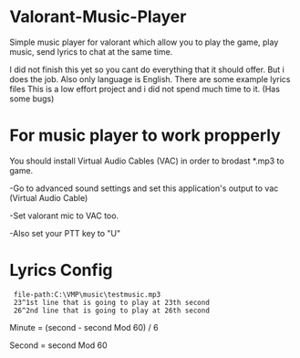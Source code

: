 # Valorant-Music-Player
Simple music player for valorant which allow you to play the game, play music, send lyrics to chat at the same time.

I did not finish this yet so you cant do everything that it should offer. But i does the job. Also only language is English.
There are some example lyrics files 
This is a low effort project and i did not spend much time to it. (Has some bugs)


# For music player to work propperly

You should install Virtual Audio Cables (VAC) in order to brodast *.mp3 to game.

 -Go to advanced sound settings and set this application's output to vac (Virtual Audio Cable) 
 
  -Set valorant mic to VAC too. 
  
   -Also set your PTT key to "U"
  
  # Lyrics Config
  
     file-path:C:\VMP\music\testmusic.mp3
     23^1st line that is going to play at 23th second
     26^2nd line that is going to play at 26th second
     
    
 Minute = (second - second Mod 60) / 6
 
 Second =  second Mod 60
